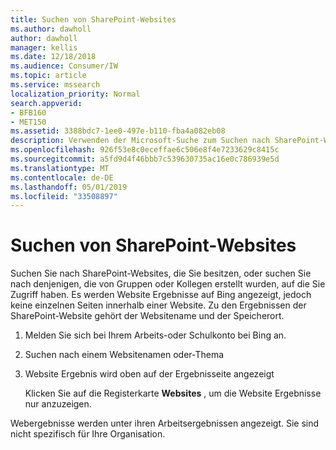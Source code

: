 ```yaml
---
title: Suchen von SharePoint-Websites
ms.author: dawholl
author: dawholl
manager: kellis
ms.date: 12/18/2018
ms.audience: Consumer/IW
ms.topic: article
ms.service: mssearch
localization_priority: Normal
search.appverid:
- BFB160
- MET150
ms.assetid: 3388bdc7-1ee0-497e-b110-fba4a082eb08
description: Verwenden der Microsoft-Suche zum Suchen nach SharePoint-Websites und Details, die angezeigt werden
ms.openlocfilehash: 926f53e8c0eceffae6c506e8f4e7233629c8415c
ms.sourcegitcommit: a5fd9d4f46bbb7c539630735ac16e0c786939e5d
ms.translationtype: MT
ms.contentlocale: de-DE
ms.lasthandoff: 05/01/2019
ms.locfileid: "33508897"
---
```

# <a name="find-sharepoint-sites"></a>Suchen von SharePoint-Websites

Suchen Sie nach SharePoint-Websites, die Sie besitzen, oder suchen Sie nach denjenigen, die von Gruppen oder Kollegen erstellt wurden, auf die Sie Zugriff haben. Es werden Website Ergebnisse auf Bing angezeigt, jedoch keine einzelnen Seiten innerhalb einer Website. Zu den Ergebnissen der SharePoint-Website gehört der Websitename und der Speicherort.
  
1. Melden Sie sich bei Ihrem Arbeits-oder Schulkonto bei Bing an.
    
2. Suchen nach einem Websitenamen oder-Thema
    
3. Website Ergebnis wird oben auf der Ergebnisseite angezeigt
    
    Klicken Sie auf die Registerkarte **Websites** , um die Website Ergebnisse nur anzuzeigen. 
    
Webergebnisse werden unter ihren Arbeitsergebnissen angezeigt. Sie sind nicht spezifisch für Ihre Organisation.

  

